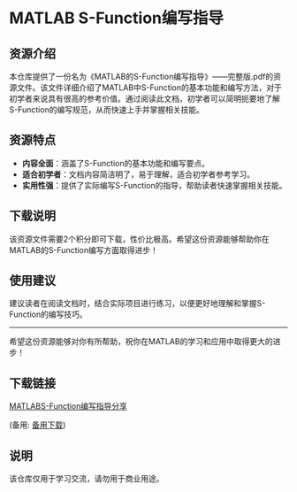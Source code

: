 # MATLAB S-Function编写指导

## 资源介绍

本仓库提供了一份名为《MATLAB的S-Function编写指导》——完整版.pdf的资源文件。该文件详细介绍了MATLAB中S-Function的基本功能和编写方法，对于初学者来说具有很高的参考价值。通过阅读此文档，初学者可以简明扼要地了解S-Function的编写规范，从而快速上手并掌握相关技能。

## 资源特点

- **内容全面**：涵盖了S-Function的基本功能和编写要点。
- **适合初学者**：文档内容简洁明了，易于理解，适合初学者参考学习。
- **实用性强**：提供了实际编写S-Function的指导，帮助读者快速掌握相关技能。

## 下载说明

该资源文件需要2个积分即可下载，性价比极高。希望这份资源能够帮助你在MATLAB的S-Function编写方面取得进步！

## 使用建议

建议读者在阅读文档时，结合实际项目进行练习，以便更好地理解和掌握S-Function的编写技巧。

---

希望这份资源能够对你有所帮助，祝你在MATLAB的学习和应用中取得更大的进步！

## 下载链接
[MATLABS-Function编写指导分享](https://pan.quark.cn/s/425c6ca335a4) 

(备用: [备用下载](https://pan.baidu.com/s/1wkdAQ4TyYVN9_in-rqPigA?pwd=1234))

## 说明

该仓库仅用于学习交流，请勿用于商业用途。

